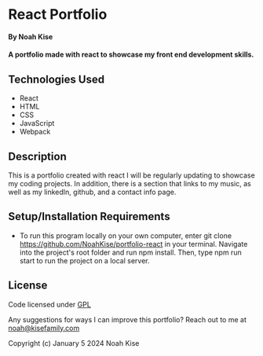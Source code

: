# React Portfolio

#### By Noah Kise

#### A portfolio made with react to showcase my front end development skills.

## Technologies Used

* React
* HTML
* CSS
* JavaScript
* Webpack

## Description

This is a portfolio created with react I will be regularly updating to showcase my coding projects.  In addition, there is a section that links to my music, as well as my linkedIn, github, and a contact info page.

## Setup/Installation Requirements

* To run this program locally on your own computer, enter git clone https://github.com/NoahKise/portfolio-react in your terminal. Navigate into the project's root folder and run npm install.  Then, type npm run start to run the project on a local server.

## License

Code licensed under [GPL](LICENSE.txt)

Any suggestions for ways I can improve this portfolio? Reach out to me at noah@kisefamily.com

Copyright (c) January 5 2024 Noah Kise